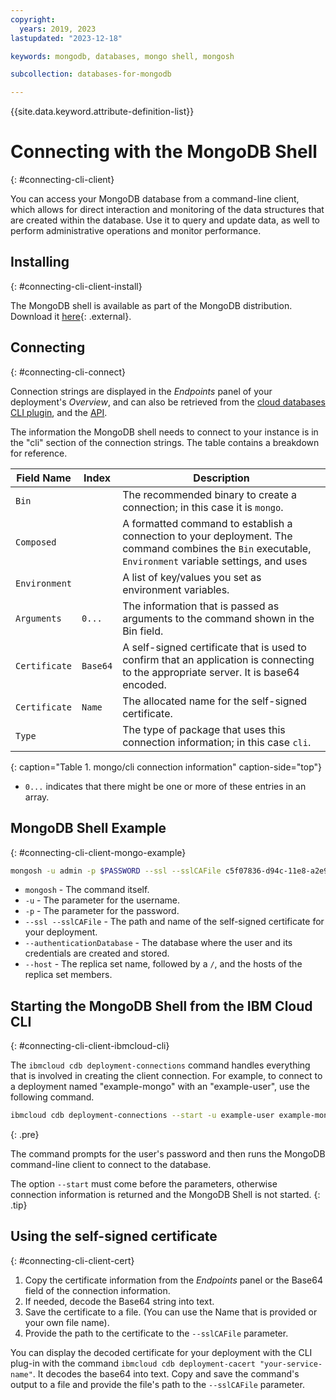 ```yaml
---
copyright:
  years: 2019, 2023
lastupdated: "2023-12-18"

keywords: mongodb, databases, mongo shell, mongosh

subcollection: databases-for-mongodb

---
```


{{site.data.keyword.attribute-definition-list}}

# Connecting with the MongoDB Shell
{: #connecting-cli-client}

You can access your MongoDB database from a command-line client, which allows for direct interaction and monitoring of the data structures that are created within the database. Use it to query and update data, as well to perform administrative operations and monitor performance.

## Installing
{: #connecting-cli-client-install}

The MongoDB shell is available as part of the MongoDB distribution. Download it [here](https://www.mongodb.com/try/download/shell){: .external}.

## Connecting
{: #connecting-cli-connect}

Connection strings are displayed in the _Endpoints_ panel of your deployment's _Overview_, and can also be retrieved from the [cloud databases CLI plugin](/docs/databases-cli-plugin?topic=databases-cli-plugin-cdb-reference#deployment-connections), and the [API](https://cloud.ibm.com/apidocs/cloud-databases-api/cloud-databases-api-v5#getconnection).

The information the MongoDB shell needs to connect to your instance is in the "cli" section of the connection strings. The table contains a breakdown for reference.

| Field Name | Index | Description |
| ---------- | ----- | ----------- |
| `Bin` | | The recommended binary to create a connection; in this case it is `mongo`. |
| `Composed` | | A formatted command to establish a connection to your deployment. The command combines the `Bin` executable, `Environment` variable settings, and uses  |`Arguments` as command-line parameters.
| `Environment` | | A list of key/values you set as environment variables. |
| `Arguments` | `0...` | The information that is passed as arguments to the command shown in the Bin field. |
| `Certificate` | `Base64` | A self-signed certificate that is used to confirm that an application is connecting to the appropriate server. It is base64 encoded. |
| `Certificate` | `Name` | The allocated name for the self-signed certificate. |
| `Type` | | The type of package that uses this connection information; in this case `cli`.  |
{: caption="Table 1. mongo/cli connection information" caption-side="top"}

* `0...` indicates that there might be one or more of these entries in an array.

## MongoDB Shell Example
{: #connecting-cli-client-mongo-example}

```sh
mongosh -u admin -p $PASSWORD --ssl --sslCAFile c5f07836-d94c-11e8-a2e9-62ec2ed68f84 --authenticationDatabase admin --host replset/bd574ce4-7b36-4274-9976-96db98a3ac10-0.b8a5e798d2d04f2e860e54e5d042c915.databases.appdomain.cloud:30484,bd574ce4-7b36-4274-9976-96db98a3ac10-1.b8a5e798d2d04f2e860e54e5d042c915.databases.appdomain.cloud:30484
```

* `mongosh` - The command itself.
* `-u` - The parameter for the username.
* `-p` - The parameter for the password.
* `--ssl --sslCAFile` - The path and name of the self-signed certificate for your deployment.
* `--authenticationDatabase` - The database where the user and its credentials are created and stored.
* `--host` - The replica set name, followed by a `/`, and the hosts of the replica set members.

## Starting the MongoDB Shell from the IBM Cloud CLI
{: #connecting-cli-client-ibmcloud-cli}

The `ibmcloud cdb deployment-connections` command handles everything that is involved in creating the client connection. For example, to connect to a deployment named "example-mongo" with an "example-user", use the following command.

```sh
ibmcloud cdb deployment-connections --start -u example-user example-mongo
```
{: .pre}

The command prompts for the user's password and then runs the MongoDB command-line client to connect to the database.

The option `--start` must come before the parameters, otherwise connection information is returned and the MongoDB Shell is not started.
{: .tip}

## Using the self-signed certificate
{: #connecting-cli-client-cert}

1. Copy the certificate information from the _Endpoints_ panel or the Base64 field of the connection information.
2. If needed, decode the Base64 string into text.
3. Save the certificate to a file. (You can use the Name that is provided or your own file name).
4. Provide the path to the certificate to the `--sslCAFile` parameter.

You can display the decoded certificate for your deployment with the CLI plug-in with the command `ibmcloud cdb deployment-cacert "your-service-name"`. It decodes the base64 into text. Copy and save the command's output to a file and provide the file's path to the `--sslCAFile` parameter.
